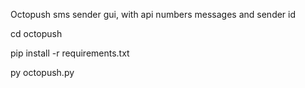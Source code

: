 Octopush sms sender gui, with api numbers messages and sender id






cd octopush


pip install -r requirements.txt


py octopush.py
